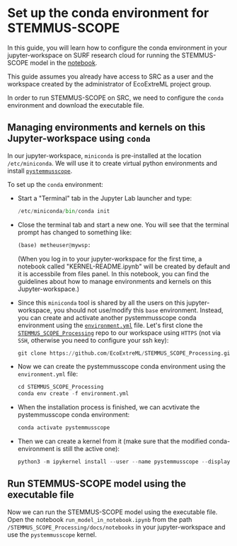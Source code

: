 # Set up the conda environment for STEMMUS-SCOPE

In this guide, you will learn how to configure the conda environment in your jupyter-workspace on SURF research cloud for running the STEMMUS-SCOPE model in the [notebook](https://github.com/EcoExtreML/STEMMUS_SCOPE_Processing/blob/main/docs/notebooks/run_model_in_notebook.ipynb).

This guide assumes you already have access to SRC as a user and the workspace created by the administrator of EcoExtreML project group.

In order to run STEMMUS-SCOPE on SRC, we need to configure the `conda` environment and download the executable file.

## Managing environments and kernels on this Jupyter-workspace using `conda`
In our jupyter-workspace, `miniconda` is pre-installed at the location `/etc/miniconda`. We will use it to create virtual python environments and install [`pystemmusscope`](https://github.com/EcoExtreML/STEMMUS_SCOPE_Processing).

To set up the `conda` environment:

- Start a "Terminal" tab in the Jupyter Lab launcher and type:
  ```py
  /etc/miniconda/bin/conda init
  ```
- Close the terminal tab and start a new one. You will see that the terminal prompt has changed to something like:
  ```py
  (base) metheuser@mywsp:
  ```
  (When you log in to your jupyter-workspace for the first time, a notebook called "KERNEL-README.ipynb" will be created by default and it is accessbile from files panel. In this notebook, you can find the guidelines about how to manage environments and kernels on this Jupyter-workspace.)

- Since this `miniconda` tool is shared by all the users on this jupyter-workspace, you should not use/modify this `base` environment. Instead, you can create and activate another pystemmusscope conda environment using the [`environment.yml`](https://github.com/EcoExtreML/STEMMUS_SCOPE_Processing/blob/main/environment.yml) file. Let's first clone the [`STEMMUS_SCOPE_Processing`](https://github.com/EcoExtreML/STEMMUS_SCOPE_Processing) repo to our workspace using `HTTPS` (not via `SSH`, otherwise you need to configure your ssh key):
  ```py
  git clone https://github.com/EcoExtreML/STEMMUS_SCOPE_Processing.git
  ```
- Now we can create the pystemmusscope conda environment using the `environment.yml` file:
  ```py
  cd STEMMUS_SCOPE_Processing
  conda env create -f environment.yml
  ```
- When the installation process is finished, we can acvtivate the pystemmusscope conda environment:
  ```py
  conda activate pystemmusscope
  ```
- Then we can create a kernel from it (make sure that the modified conda-environment is still the active one):
  ```py
  python3 -m ipykernel install --user --name pystemmusscope --display-name "pystemmusscope"
  ```

## Run STEMMUS-SCOPE model using the executable file
Now we can run the STEMMUS-SCOPE model using the executable file. Open the notebook `run_model_in_notebook.ipynb` from the path `/STEMMUS_SCOPE_Processing/docs/notebooks` in your jupyter-workspace and use the `pystemmusscope` kernel.



